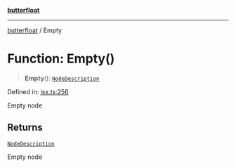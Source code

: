 [**butterfloat**](../README.md)

***

[butterfloat](../globals.md) / Empty

# Function: Empty()

> **Empty**(): [`NodeDescription`](../type-aliases/NodeDescription.md)

Defined in: [jsx.ts:256](https://github.com/WorldMaker/butterfloat/blob/f0f5f6205e72911354af687f4fb1c543d3ebd586/jsx.ts#L256)

Empty node

## Returns

[`NodeDescription`](../type-aliases/NodeDescription.md)

Empty node
